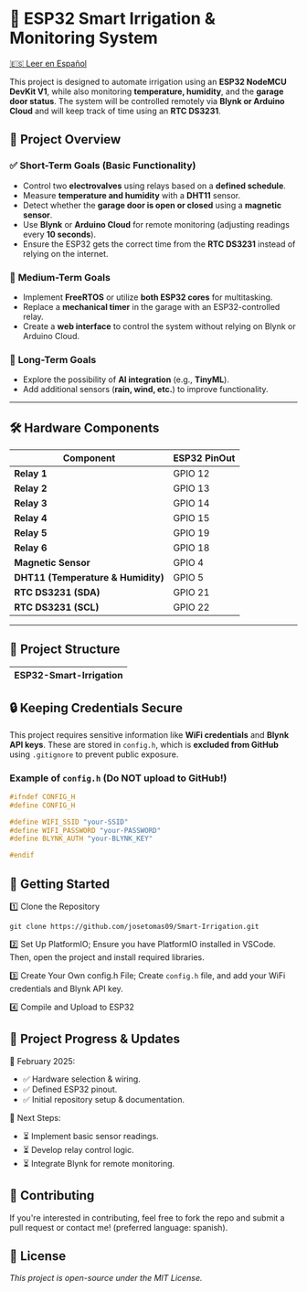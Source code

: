 # ​🚿 ESP32 Smart Irrigation & Monitoring System
[🇪🇸 Leer en Español](README_es.md)

This project is designed to automate irrigation using an **ESP32 NodeMCU DevKit V1**, while also monitoring **temperature, humidity**, and the **garage door status**. The system will be controlled remotely via **Blynk or Arduino Cloud** and will keep track of time using an **RTC DS3231**.  

## 📖 **Project Overview**  

### ✅ **Short-Term Goals (Basic Functionality)**  
- Control two **electrovalves** using relays based on a **defined schedule**.  
- Measure **temperature and humidity** with a **DHT11** sensor.  
- Detect whether the **garage door is open or closed** using a **magnetic sensor**.  
- Use **Blynk** or **Arduino Cloud** for remote monitoring (adjusting readings every **10 seconds**).  
- Ensure the ESP32 gets the correct time from the **RTC DS3231** instead of relying on the internet.  

### 🔄 **Medium-Term Goals**  
- Implement **FreeRTOS** or utilize **both ESP32 cores** for multitasking.  
- Replace a **mechanical timer** in the garage with an ESP32-controlled relay.  
- Create a **web interface** to control the system without relying on Blynk or Arduino Cloud.  

### 🚀 **Long-Term Goals**  
- Explore the possibility of **AI integration** (e.g., **TinyML**).  
- Add additional sensors (**rain, wind, etc.**) to improve functionality.  

---

## 🛠️ **Hardware Components**  
| Component  | ESP32 PinOut |
|------------|----------|
| **Relay 1** | GPIO 12 |
| **Relay 2** | GPIO 13 |
| **Relay 3** | GPIO 14 |
| **Relay 4** | GPIO 15 |
| **Relay 5** | GPIO 19 |
| **Relay 6** | GPIO 18 |
| **Magnetic Sensor** | GPIO 4 |
| **DHT11 (Temperature & Humidity)** | GPIO 5 |
| **RTC DS3231 (SDA)** | GPIO 21 |
| **RTC DS3231 (SCL)** | GPIO 22 |

---

## 📂 **Project Structure**  
| ESP32-Smart-Irrigation  |
|-------------------------|





## 🔒 **Keeping Credentials Secure**  
This project requires sensitive information like **WiFi credentials** and **Blynk API keys**. These are stored in `config.h`, which is **excluded from GitHub** using `.gitignore` to prevent public exposure.  

### Example of `config.h` (Do NOT upload to GitHub!)  
```cpp
#ifndef CONFIG_H
#define CONFIG_H

#define WIFI_SSID "your-SSID"
#define WIFI_PASSWORD "your-PASSWORD"
#define BLYNK_AUTH "your-BLYNK_KEY"

#endif
```

## 📌 **Getting Started**


1️⃣ Clone the Repository
```
git clone https://github.com/josetomas09/Smart-Irrigation.git
```
2️⃣ Set Up PlatformIO; Ensure you have PlatformIO installed in VSCode. Then, open the project and install required libraries.


3️⃣ Create Your Own config.h File; Create `config.h` file, and add your WiFi credentials and Blynk API key.


4️⃣ Compile and Upload to ESP32

## 📝 **Project Progress & Updates**

📅 February 2025:

- ✅ Hardware selection & wiring.
- ✅ Defined ESP32 pinout.
- ✅ Initial repository setup & documentation.


📅 Next Steps:


- ⏳ Implement basic sensor readings.
- ⏳ Develop relay control logic.
- ⏳ Integrate Blynk for remote monitoring.

## 🤝 **Contributing**
If you're interested in contributing, feel free to fork the repo and submit a pull request or contact me! (preferred language: spanish).


## 📜 **License**

*This project is open-source under the MIT License.*

